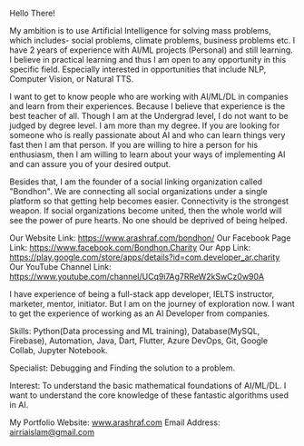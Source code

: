 Hello There!

My ambition is to use Artificial Intelligence for solving mass problems, which includes- social problems, climate problems, business problems etc. I have 2 years of experience with AI/ML projects (Personal) and still learning. I believe in practical learning and thus I am open to any opportunity in this specific field. Especially interested in opportunities that include NLP, Computer Vision, or Natural TTS.

I want to get to know people who are working with AI/ML/DL in companies and learn from their experiences. Because I believe that experience is the best teacher of all. Though I am at the Undergrad level, I do not want to be judged by degree level. I am more than my degree. If you are looking for someone who is really passionate about AI and who can learn things very fast then I am that person. If you are willing to hire a person for his enthusiasm, then I am willing to learn about your ways of implementing AI and can assure you of your desired output.

Besides that, I am the founder of a social linking organization called "Bondhon". We are connecting all social organizations under a single platform so that getting help becomes easier. Connectivity is the strongest weapon. If social organizations become united, then the whole world will see the power of pure hearts. No one should be deprived of being helped.

Our Website Link: https://www.arashraf.com/bondhon/
Our Facebook Page Link: https://www.facebook.com/Bondhon.Charity
Our App Link: https://play.google.com/store/apps/details?id=com.developer_ar.charity
Our YouTube Channel Link: https://www.youtube.com/channel/UCq9i7Ag7RReW2kSwCz0w90A

I have experience of being a full-stack app developer, IELTS instructor, marketer, mentor, initiator. But I am on the journey of exploration now. I want to get the experience of working as an AI Developer from companies.

Skills: Python(Data processing and ML training), Database(MySQL, Firebase), Automation, Java, Dart, Flutter, Azure DevOps, Git, Google Collab, Jupyter Notebook.

Specialist: Debugging and Finding the solution to a problem.

Interest: To understand the basic mathematical foundations of AI/ML/DL. I want to understand the core knowledge of these fantastic algorithms used in AI.

My Portfolio Website: www.arashraf.com
Email Address: airriaislam@gmail.com 

